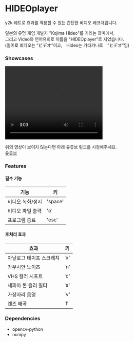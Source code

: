 # HIDEOplayer
y2k 레트로 효과를 적용할 수 있는 간단한 비디오 레코더입니다.

일본의 유명 게임 개발자 "Kojima Hideo"를 기리는 의미에서,  
그리고 Video와 언어유희로 이름을 "HIDEOplayer"로 지었습니다.  
(일어로 비디오는 ”ビデオ”이고,　Hideo는 가타카나로　”ヒデオ”임)

### Showcases
<video width="320" height="240" controls>
  <source src="https://raw.githubusercontent.com/Relained/HIDEOplayer/main/output_20250318_222718.mp4" type="video/mp4">
</video>

위의 영상이 보이지 않는다면 아래 유튜브 링크를 시청해주세요.  
[유튜브](https://youtu.be/tR0wsPpjYEM?si=RAtzuLpDljJATbxe)

### Features

#### 필수 기능
| 기능             | 키       |
|------------------|----------|
| 비디오 녹화/정지 | 'space'  |
| 비디오 파일 출력 | 'o'      |
| 프로그램 종료    | 'esc'    |

#### 후처리 효과
| 효과                    | 키  |
|-------------------------|-----|
| 아날로그 테이프 스크래치 | 'x' |
| 가우시안 노이즈         | 'n' |
| VHS 컬러 시프트        | 'c' |
| 세피아 톤 컬러 필터    | 's' |
| 가장자리 음영           | 'v' |
| 렌즈 왜곡              | 'l' |

### Dependencies
- opencv-python
- numpy
